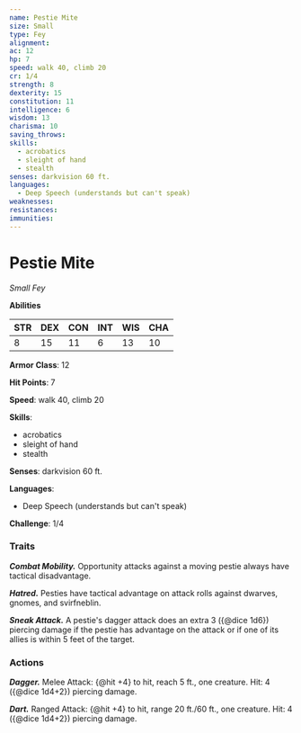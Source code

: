 ```yaml
---
name: Pestie Mite
size: Small
type: Fey
alignment: 
ac: 12
hp: 7
speed: walk 40, climb 20
cr: 1/4
strength: 8
dexterity: 15
constitution: 11
intelligence: 6
wisdom: 13
charisma: 10
saving_throws:
skills:
  - acrobatics
  - sleight of hand
  - stealth
senses: darkvision 60 ft.
languages:
  - Deep Speech (understands but can't speak)
weaknesses:
resistances:
immunities:
---
```


# Pestie Mite

*Small Fey*

**Abilities**

| STR | DEX | CON | INT | WIS | CHA |
| --- | --- | --- | --- | --- | --- |
| 8 | 15 | 11 | 6 | 13 | 10 |

**Armor Class**: 12

**Hit Points**: 7

**Speed**: walk 40, climb 20

**Skills**:
  - acrobatics
  - sleight of hand
  - stealth

**Senses**: darkvision 60 ft.

**Languages**:
  - Deep Speech (understands but can't speak)

**Challenge**: 1/4

### Traits
***Combat Mobility.*** Opportunity attacks against a moving pestie always have tactical disadvantage.

***Hatred.*** Pesties have tactical advantage on attack rolls against dwarves, gnomes, and svirfneblin.

***Sneak Attack.*** A pestie's dagger attack does an extra 3 ({@dice 1d6}) piercing damage if the pestie has advantage on the attack or if one of its allies is within 5 feet of the target.

### Actions
***Dagger.*** Melee Attack: {@hit +4} to hit, reach 5 ft., one creature. Hit: 4 ({@dice 1d4+2}) piercing damage.

***Dart.*** Ranged Attack: {@hit +4} to hit, range 20 ft./60 ft., one creature. Hit: 4 ({@dice 1d4+2}) piercing damage.

